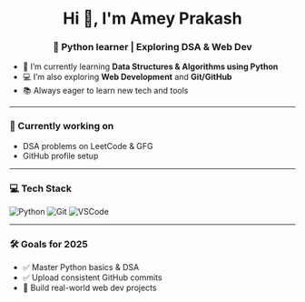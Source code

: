 <h1 align="center">Hi 👋, I'm Amey Prakash</h1>
<h3 align="center">🚀 Python learner | Exploring DSA & Web Dev</h3>

- 🌱 I’m currently learning **Data Structures & Algorithms using Python**
- 💻 I’m also exploring **Web Development** and **Git/GitHub**
- 📚 Always eager to learn new tech and tools

---

### 📌 Currently working on
- DSA problems on LeetCode & GFG
- GitHub profile setup

---

### 💻 Tech Stack
![Python](https://img.shields.io/badge/Python-3776AB?style=for-the-badge&logo=python&logoColor=white)
![Git](https://img.shields.io/badge/Git-F05032?style=for-the-badge&logo=git&logoColor=white)
![VSCode](https://img.shields.io/badge/VS%20Code-007ACC?style=for-the-badge&logo=visual-studio-code&logoColor=white)

---

### 🛠️ Goals for 2025
- ✅ Master Python basics & DSA
- ✅ Upload consistent GitHub commits
- 🚀 Build real-world web dev projects
